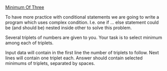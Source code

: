 [Minimum Of Three](https://www.codeabbey.com/index/task_view/min-of-three)

To have more practice with conditional statements we are going to write a program which uses complex condition. I.e. one if ... else statement could be (and should be) nested inside other to solve this problem.

Several triplets of numbers are given to you. Your task is to select minimum among each of triplets.

Input data will contain in the first line the number of triplets to follow.
Next lines will contain one triplet each.
Answer should contain selected minimums of triplets, separated by spaces.